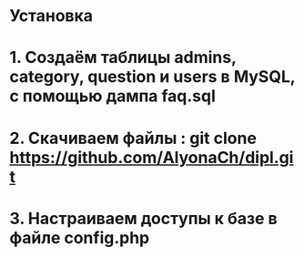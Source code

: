 # Установка
# 1. Создаём таблицы admins, category, question и users в MySQL, с помощью дампа faq.sql
# 2. Скачиваем файлы : git clone https://github.com/AlyonaCh/dipl.git
# 3. Настраиваем доступы к базе в файле config.php
